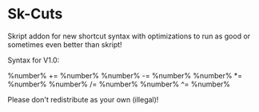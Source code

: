 # Sk-Cuts
Skript addon for new shortcut syntax with optimizations to run as good or sometimes even better than skript!

Syntax for V1.0: 

%number% += %number%
%number% -= %number%
%number% *= %number%
%number% /= %number%
%number% ^= %number%

Please don't redistribute as your own (illegal)!
